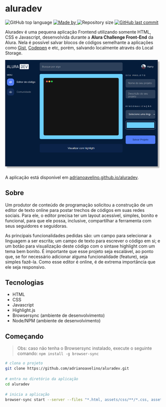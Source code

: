 # aluradev
<p>
    <img alt="GitHub top language" src="https://img.shields.io/github/languages/top/adrianoavelino/aluradev">
    <a href="https://github.com/my-study-area">
        <img alt="Made by" src="https://img.shields.io/badge/made%20by-adriano%20avelino-gree">
    </a>
    <img alt="Repository size" src="https://img.shields.io/github/repo-size/adrianoavelino/aluradev">
    <a href="https://github.com/EliasGcf/readme-template/commits/master">
    <img alt="GitHub last commit" src="https://img.shields.io/github/last-commit/adrianoavelino/aluradev">
    </a>
</p>

Aluradev é uma pequena aplicação Frontend utilizando somente HTML, CSS e Javascript, desenvolvida durante a **Alura Challenge Front-End** da Alura. Nela é possível salvar blocos de códigos  semelhante a aplicações como [Gist](https://gist.github.com/), [Codepen](https://codepen.io/) e etc, porém, salvando localmente através do Local Storage.

![Print da Home da aplicação](./assets/img/aluradevprint.png)

A aplicação está disponível em [adrianoavelino.github.io/aluradev](https://adrianoavelino.github.io/aluradev/).

## Sobre
Um produtor de conteúdo de programação solicitou a construção de um editor de texto online para postar trechos de códigos em suas redes sociais. Para ele, o editor precisa ter um layout acessível, simples, bonito e funcional, para que ele possa, inclusive, compartilhar a ferramenta com seus seguidores e seguidoras.

As principais funcionalidades pedidas são: um campo para selecionar a linguagem a ser escrita; um campo de texto para escrever o código em si; e um botão para visualização deste código com o sintaxe highlight com um tema bem bonito. É importante que esse projeto seja escalável, ao ponto que, se for necessário adicionar alguma funcionalidade (feature), seja simples fazê-la. Como esse editor é online, é de extrema importância que ele seja responsivo.

## Tecnologias
- HTML
- CSS
- Javascript
- Highlight.js
- Browsersync (ambiente de desenvolvimento)
- Node/NPM (ambiente de desenvolvimento)

## Começando
> Obs: caso não tenha o Browsersync instalado, execute o seguinte comando: `npm install -g browser-sync`
```bash
# clona o projeto
git clone https://github.com/adrianoavelino/aluradev.git

# entra no diretório da aplicação
cd aluradev

# inicia a aplicação
browser-sync start --server --files "*.html, assets/css/**/*.css, assets/js/*.js"
```
